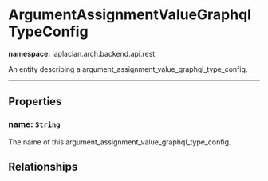 

# **ArgumentAssignmentValueGraphqlTypeConfig**
**namespace:** laplacian.arch.backend.api.rest

An entity describing a argument_assignment_value_graphql_type_config.



---

## Properties

### name: `String`
The name of this argument_assignment_value_graphql_type_config.

## Relationships
